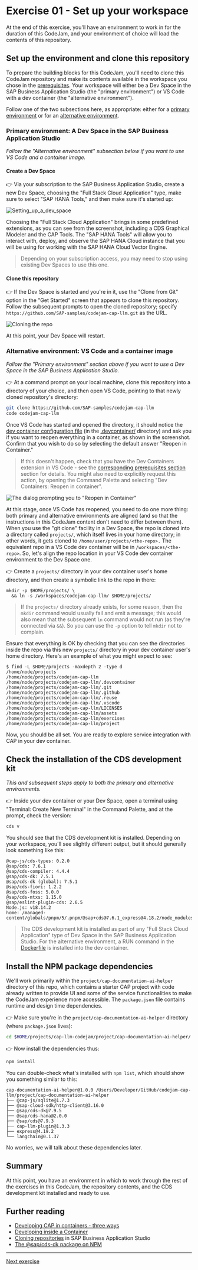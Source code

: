 # Exercise 01 - Set up your workspace

At the end of this exercise, you'll have an environment to work in for the duration of this CodeJam, and your environment of choice will load the contents of this repository.

## Set up the environment and clone this repository

To prepare the building blocks for this CodeJam, you'll need to clone this CodeJam repository and make its contents available in the workspace you chose in the [prerequisites](../../prerequisites.md). Your workspace will either be a Dev Space in the SAP Business Application Studio (the "primary environment") or VS Code with a dev container (the "alternative environment").

Follow one of the two subsections here, as appropriate: either for a [primary environment](#primary-environment-a-dev-space-in-the-sap-business-application-studio) or for an [alternative environment](#alternative-environment-vs-code-and-a-container-image).

### Primary environment: A Dev Space in the SAP Business Application Studio

_Follow the "Alternative environment" subsection below if you want to use VS Code and a container image._

#### Create a Dev Space

👉 Via your subscription to the SAP Business Application Studio, create a new Dev Space, choosing the "Full Stack Cloud Application" type, make sure to select "SAP HANA Tools," and then make sure it's started up:

![Setting_up_a_dev_space](assets/create-full-stack-cloud-application-dev-space.png)

Choosing the "Full Stack Cloud Application" brings in some predefined extensions, as you can see from the screenshot, including a CDS Graphical Modeler and the CAP Tools. The "SAP HANA Tools" will allow you to interact with, deploy, and observe the SAP HANA Cloud instance that you will be using for working with the SAP HANA Cloud Vector Engine.

> Depending on your subscription access, you may need to stop using existing Dev Spaces to use this one.

#### Clone this repository

👉 If the Dev Space is started and you're in it, use the "Clone from Git" option in the "Get Started" screen that appears to clone this repository. Follow the subsequent prompts to open the cloned repository; specify `https://github.com/SAP-samples/codejam-cap-llm.git` as the URL.

![Cloning the repo](assets/clone-the-codejam-repository.png)

At this point, your Dev Space will restart.

### Alternative environment: VS Code and a container image

_Follow the "Primary environment" section above if you want to use a Dev Space in the SAP Business Application Studio._

👉 At a command prompt on your local machine, clone this repository into a directory of your choice, and then open VS Code, pointing to that newly cloned repository's directory:

```bash
git clone https://github.com/SAP-samples/codejam-cap-llm
code codejam-cap-llm
```

Once VS Code has started and opened the directory, it should notice the [dev container configuration file](../../.devcontainer/devcontainer.json) (in the [.devcontainer/](../../.devcontainer/) directory) and ask you if you want to reopen everything in a container, as shown in the screenshot. Confirm that you wish to do so by selecting the default answer "Reopen in Container."

> If this doesn't happen, check that you have the Dev Containers extension in VS Code - see the [corresponding prerequisites section](../../prerequisites.md#alternative-environment-vs-code-with-a-dev-container) section for details. You might also need to explicitly request this action, by opening the Command Palette and selecting "Dev Containers: Reopen in container".

![The dialog prompting you to "Reopen in Container"](assets/reopen-in-container.png)

At this stage, once VS Code has reopened, you need to do one more thing: both primary and alternative environments are aligned (and so that the instructions in this CodeJam content don't need to differ between them). When you use the "git clone" facility in a Dev Space, the repo is cloned into a directory called `projects/`, which itself lives in your home directory; in other words, it gets cloned to `/home/user/projects/<the-repo>.` The equivalent repo in a VS Code dev container will be in `/workspaces/<the-repo>`. So, let's align the repo location in your VS Code dev container environment to the Dev Space one.

👉 Create a `projects/` directory in your dev container user's home directory, and then create a symbolic link to the repo in there:

```shell
mkdir -p $HOME/projects/ \
  && ln -s /workspaces/codejam-cap-llm/ $HOME/projects/
```

> If the `projects/` directory already exists, for some reason, then the `mkdir` command would usually fail and emit a message; this would also mean that the subsequent `ln` command would not run (as they're connected via `&&`). So you can use the `-p` option to tell `mkdir` not to complain.

Ensure that everything is OK by checking that you can see the directories inside the repo via this new `projects/` directory in your dev container user's home directory. Here's an example of what you might expect to see:

```shell
$ find -L $HOME/projects -maxdepth 2 -type d
/home/node/projects
/home/node/projects/codejam-cap-llm
/home/node/projects/codejam-cap-llm/.devcontainer
/home/node/projects/codejam-cap-llm/.git
/home/node/projects/codejam-cap-llm/.github
/home/node/projects/codejam-cap-llm/.reuse
/home/node/projects/codejam-cap-llm/.vscode
/home/node/projects/codejam-cap-llm/LICENSES
/home/node/projects/codejam-cap-llm/assets
/home/node/projects/codejam-cap-llm/exercises
/home/node/projects/codejam-cap-llm/project
```

Now, you should be all set. You are ready to explore service integration with CAP in your dev container.

## Check the installation of the CDS development kit

_This and subsequent steps apply to both the primary and alternative environments._

👉 Inside your dev container or your Dev Space, open a terminal using "Terminal: Create New Terminal" in the Command Palette, and at the prompt, check the version:

```bash
cds v
```

You should see that the CDS development kit is installed. Depending on your workspace, you'll see slightly different output, but it should generally look something like this:

```text
@cap-js/cds-types: 0.2.0
@sap/cds: 7.6.1
@sap/cds-compiler: 4.4.4
@sap/cds-dk: 7.5.1
@sap/cds-dk (global): 7.5.1
@sap/cds-fiori: 1.2.2
@sap/cds-foss: 5.0.0
@sap/cds-mtxs: 1.15.0
@sap/eslint-plugin-cds: 2.6.5
Node.js: v18.14.2
home: /managed-content/globals/pnpm/5/.pnpm/@sap+cds@7.6.1_express@4.18.2/node_modules/@sap/cds
```

> The CDS development kit is installed as part of any "Full Stack Cloud Application" type of Dev Space in the SAP Business Application Studio. For the alternative environment, a RUN command in the [Dockerfile](../../.devcontainer/Dockerfile) is installed into the dev container.

## Install the NPM package dependencies

We'll work primarily within the `project/cap-documentation-ai-helper` directory of this repo, which contains a starter CAP project with code already written to provide UI and some of the service functionalities to make the CodeJam experience more accessible. The `package.json` file contains runtime and design time dependencies.

👉 Make sure you're in the `project/cap-documentation-ai-helper` directory (where `package.json` lives):

```bash
cd $HOME/projects/cap-llm-codejam/project/cap-documentation-ai-helper/
```

👉 Now install the dependencies thus:

```bash
npm install
```

You can double-check what's installed with `npm list`, which should show you something similar to this:

```text
cap-documentation-ai-helper@1.0.0 /Users/Developer/GitHub/codejam-cap-llm/project/cap-documentation-ai-helper
├── @cap-js/sqlite@1.7.3
├── @sap-cloud-sdk/http-client@3.16.0
├── @sap/cds-dk@7.9.5
├── @sap/cds-hana@2.0.0
├── @sap/cds@7.9.3
├── cap-llm-plugin@1.3.3
├── express@4.19.2
└── langchain@0.1.37
```

No worries, we will talk about these dependencies later.

## Summary

At this point, you have an environment in which to work through the rest of the exercises in this CodeJam, the repository contents, and the CDS development kit installed and ready to use.

## Further reading

* [Developing CAP in containers - three ways](https://qmacro.org/blog/posts/2024/01/15/developing-cap-in-containers-three-ways/)
* [Developing inside a Container](https://code.visualstudio.com/docs/devcontainers/containers)
* [Cloning repositories](https://help.sap.com/docs/SAP%20Business%20Application%20Studio/9d1db9835307451daa8c930fbd9ab264/7a68bfa7111b44f6b1e78b51e803238c.html) in SAP Business Application Studio
* [The @sap/cds-dk package on NPM](https://www.npmjs.com/package/@sap/cds-dk)

---

[Next exercise](../02-explore-sap-hana-cloud-vector-engine/)

